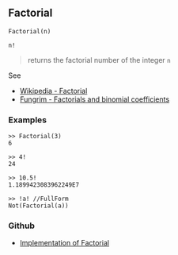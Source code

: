 ## Factorial

```
Factorial(n)

n!
```

> returns the factorial number of the integer `n`

See 
* [Wikipedia - Factorial](https://en.wikipedia.org/wiki/Factorial)
* [Fungrim - Factorials and binomial coefficients](http://fungrim.org/topic/Factorials_and_binomial_coefficients/)

### Examples

```
>> Factorial(3)
6

>> 4!
24 

>> 10.5!
1.1899423083962249E7

>> !a! //FullForm
Not(Factorial(a))
```

### Github

* [Implementation of Factorial](https://github.com/axkr/symja_android_library/blob/master/symja_android_library/matheclipse-core/src/main/java/org/matheclipse/core/builtin/NumberTheory.java#L2113) 
